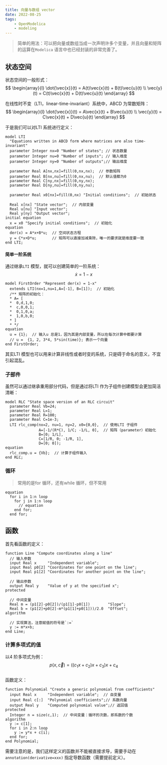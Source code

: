 ```yaml
---
title: 向量与数组 vector  
date: 2022-08-25
tags:   
    - OpenModelica  
    - modeling
---
```


> 简单的用法：可以把向量或数组当成一次声明许多个变量，并且向量和矩阵的运算在`Modelica` 语言中也已经封装的非常完善了。  
<!-- more -->
## 状态空间  
状态空间的一般形式：  
$$
\begin{array}{l}
  \dot{\vec{x}}(t) = A(t)\vec{x}(t) + B(t)\vec{u}(t) \\ 
  \vec{y}(t) = C(t)\vec{x}(t) + D(t)\vec{u}(t)
\end{array}
$$  

在线性时不变（LTI，linear-time-invariant）系统中，ABCD 为常数矩阵：  
$$
\begin{array}{l}
  \dot{\vec{x}}(t) = A\vec{x}(t) + B\vec{u}(t) \\ 
  \vec{y}(t) = C\vec{x}(t) + D\vec{u}(t)
\end{array}
$$   

于是我们可以对LTI 系统进行定义：  
```modelica
model LTI
  "Equations written in ABCD form where matrices are also time-invariant"
  parameter Integer nx=0 "Number of states"; // 状态数量
  parameter Integer nu=0 "Number of inputs"; // 输入维度
  parameter Integer ny=0 "Number of outputs";// 输出维度

  parameter Real A[nx,nx]=fill(0,nx,nx);  // 参数矩阵
  parameter Real B[nx,nu]=fill(0,nx,nu);  // 默认值都为0
  parameter Real C[ny,nx]=fill(0,ny,nx);
  parameter Real D[ny,nu]=fill(0,ny,nu);

  parameter Real x0[nx]=fill(0,nx) "Initial conditions";  // 初始状态  

  Real x[nx] "State vector";  // 内部变量
  Real u[nu] "Input vector";
  Real y[ny] "Output vector";
initial equation
  x = x0 "Specify initial conditions";  // 初始化
equation
  der(x) = A*x+B*u;  // 空间状态方程
  y = C*x+D*u;       // 矩阵可以直接加减乘除，唯一的要求就是维度要一致
end LTI;
```
#### 简单一阶系统
通过继承`LTI` 模型，就可以创建简单的一阶系统：  
$$\dot{x} = 1- x$$
```modelica{2,12}
model FirstOrder "Represent der(x) = 1-x"
  extends LTI(nx=1,nu=1,A=[-1], B=[1]);  // 初始化
  /** 矩阵的初始化：
  * A= [
  *  0,d,1,0; 
  *  c,0,0,1; 
  *  0,1,0,a; 
  *  1,0,b,0; 
  * ]
  * */
equation
  u = {1};  // 输入u 总是1，因为其是内部变量，所以在每次计算中都要计算
  // u =  {1, 2, 3*4, 5*sin(time)}; 表示一个向量
end FirstOrder;
```
其实LTI 模型也可以用来计算非线性或者时变的系统，只是碍于命名的意义，不宜引起混乱。  

### 子部件  
虽然可以通过继承重用部分代码，但是通过将LTI 作为子组件创建模型会更加简洁清晰：  
```modelica{6-10,12}
model RLC "State space version of an RLC circuit"
  parameter Real Vb=24;
  parameter Real L=1;
  parameter Real R=100;
  parameter Real C=1e-3;
  LTI rlc_comp(nx=2, nu=1, ny=2, x0={0,0},  // 使用LTI 子组件
               A=[-1/(R*C), 1/C; -1/L, 0],  // 矩阵（parameter）初始化
               B=[0; 1/L],
               C=[1/R, 0; -1/R, 1],
               D=[0; 0]);
equation
  rlc_comp.u = {Vb};  // 计算子组件输入
end RLC;
```

### 循环  
> 常用的是for 循环，还有while 循环，但不常用
```modelica
equation
  for i in 1:n loop
    for j in 1:n loop
      // equation
    end for;
  end for;
```

## 函数
首先看函数的定义：  
```modelica  
function Line "Compute coordinates along a line"
  // 输入参数 
  input Real x     "Independent variable";   
  input Real p0[2] "Coordinates for one point on the line";
  input Real p1[2] "Coordinates for another point on the line";  

  // 输出参数
  output Real y    "Value of y at the specified x";
protected

  // 中间变量
  Real m = (p1[2]-p0[2])/(p1[1]-p0[1])        "Slope";
  Real b = (p1[2]+p0[2]-m*(p1[1]+p0[1]))/2.0  "Offset";
algorithm

  // 实现算法，注意赋值的符号是`:=`
  y := m*x+b;
end Line;
```

### 计算多项式的值  
以4 阶多项式为例：  
$$p(x,\vec{c}) = ((c_1x+c_2)x+c_3)x+c_4$$  
函数定义：  
```modelica   
function Polynomial "Create a generic polynomial from coefficients"
  input Real x     "Independent variable";  // 自变量
  input Real c[:]  "Polynomial coefficients";// 系数向量
  output Real y    "Computed polynomial value";// 返回值
protected
  Integer n = size(c,1);  // 中间变量：循环的次数，即系数的个数
algorithm
  y := c[1];
  for i in 2:n loop
    y := y*x + c[i];
  end for;
end Polynomial;
```

需要注意的是，我们这样定义的函数并不能被直接求导，需要手动在`annotation(derivative=xxx)` 指定导数函数（需要提前定义）。  
